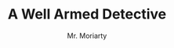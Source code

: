 ---
media: "images/rounds/round_2/well_armed_detective.png"
media_type: image
title: A Well Armed Detective
author: Mr. Moriarty
desc: Detective Edwardo Pedro-Gonzalez sporting his own revolver, two SR-7 survival rifles, and an SR-7 survival pistol.
---